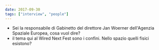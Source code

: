 ```yaml
---
date: 2017-09-30
tags: ["interview", "people"]
---
```

- Sei la responsabile di Gabinetto del direttore Jan Woerner dell'Agenzia Spaziale Europea, cosa vuol dire?
- il tema qui al Wired Next Fest sono i confini. Nello spazio quelli fisici esistono?